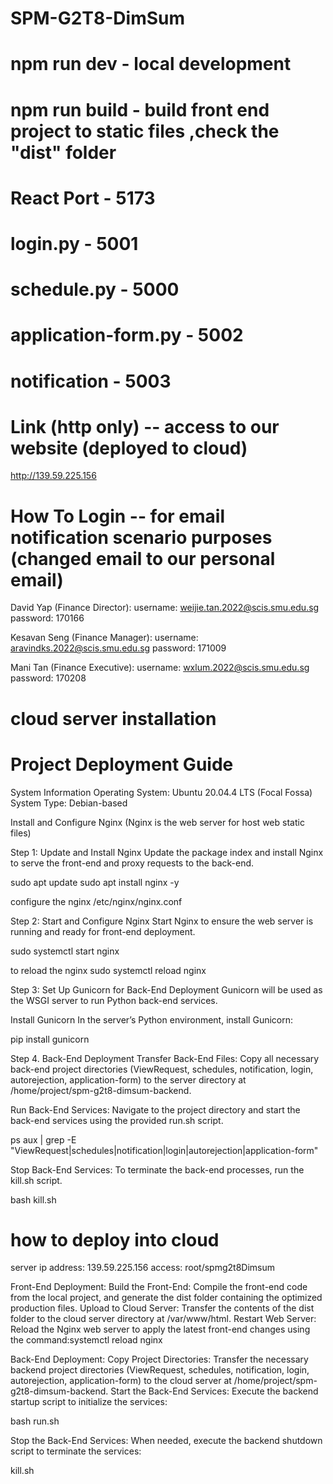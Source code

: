 # SPM-G2T8-DimSum
# npm run dev  -  local development
# npm run build - build front end project to static files ,check the "dist" folder

# React Port - 5173
# login.py - 5001
# schedule.py - 5000
# application-form.py - 5002
# notification - 5003


# Link (http only) -- access to our website (deployed to cloud)

http://139.59.225.156


# How To Login -- for email notification scenario purposes (changed email to our personal email)

David Yap (Finance Director):
username: weijie.tan.2022@scis.smu.edu.sg
password: 170166

Kesavan Seng (Finance Manager): 
username: aravindks.2022@scis.smu.edu.sg
password: 171009

Mani Tan (Finance Executive):
username: wxlum.2022@scis.smu.edu.sg
password: 170208



# cloud server installation
# Project Deployment Guide
System Information
Operating System: Ubuntu 20.04.4 LTS (Focal Fossa)
System Type: Debian-based

Install and Configure Nginx (Nginx is the web server for host web static files)

Step 1: Update and Install Nginx
Update the package index and install Nginx to serve the front-end and proxy requests to the back-end.

sudo apt update
sudo apt install nginx -y

configure the nginx 
/etc/nginx/nginx.conf

Step 2: Start and Configure Nginx
Start Nginx to ensure the web server is running and ready for front-end deployment.

sudo systemctl start nginx

to reload the nginx
sudo systemctl reload nginx

Step 3: Set Up Gunicorn for Back-End Deployment
Gunicorn will be used as the WSGI server to run Python back-end services.

Install Gunicorn
In the server’s Python environment, install Gunicorn:

pip install gunicorn

Step 4. Back-End Deployment
Transfer Back-End Files: Copy all necessary back-end project directories (ViewRequest, schedules, notification, login, autorejection, application-form) to the server directory at /home/project/spm-g2t8-dimsum-backend.

Run Back-End Services: Navigate to the project directory and start the back-end services using the provided run.sh script.

ps aux | grep -E "ViewRequest|schedules|notification|login|autorejection|application-form"

Stop Back-End Services: To terminate the back-end processes, run the kill.sh script.

bash kill.sh


# how to deploy into cloud

server ip address: 139.59.225.156
access: root/spmg2t8Dimsum


Front-End Deployment:
Build the Front-End: Compile the front-end code from the local project, and generate the dist folder containing the optimized production files.
Upload to Cloud Server: Transfer the contents of the dist folder to the cloud server directory at /var/www/html.
Restart Web Server: Reload the Nginx web server to apply the latest front-end changes using the command:systemctl reload nginx

Back-End Deployment:
Copy Project Directories: Transfer the necessary backend project directories (ViewRequest, schedules, notification, login, autorejection, application-form) to the cloud server at /home/project/spm-g2t8-dimsum-backend.
Start the Back-End Services: Execute the backend startup script to initialize the services: 

bash run.sh

Stop the Back-End Services: When needed, execute the backend shutdown script to terminate the services:

kill.sh
